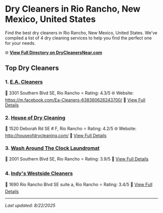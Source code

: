 # Dry Cleaners in Rio Rancho, New Mexico, United States

Find the best dry cleaners in Rio Rancho, New Mexico, United States. We've compiled a list of 4 dry cleaning services to help you find the perfect one for your needs.

🌐 **[View Full Directory on DryCleanersNear.com](https://drycleanersnear.com/city/US/New%20Mexico/Rio%20Rancho)**

## Top Dry Cleaners

### 1. [E.A. Cleaners](https://drycleanersnear.com/dryCleaner/6873133ac1c288a3e6b499c7/e-a-cleaners)
📍 3301 Southern Blvd SE, Rio Rancho
⭐ Rating: 4.3/5
🌐 Website: https://m.facebook.com/Ea-Cleaners-638360626243700/
🔗 [View Full Details](https://drycleanersnear.com/dryCleaner/6873133ac1c288a3e6b499c7/e-a-cleaners)

### 2. [House of Dry Cleaning](https://drycleanersnear.com/dryCleaner/68731361c1c288a3e6b49b52/house-of-dry-cleaning)
📍 1520 Deborah Rd SE # F, Rio Rancho
⭐ Rating: 4.2/5
🌐 Website: http://houseofdrycleaning.com/
🔗 [View Full Details](https://drycleanersnear.com/dryCleaner/68731361c1c288a3e6b49b52/house-of-dry-cleaning)

### 3. [Wash Around The Clock Laundromat](https://drycleanersnear.com/dryCleaner/6873139cc1c288a3e6b49d0d/wash-around-the-clock-laundromat)
📍 2001 Southern Blvd SE, Rio Rancho
⭐ Rating: 3.9/5
🔗 [View Full Details](https://drycleanersnear.com/dryCleaner/6873139cc1c288a3e6b49d0d/wash-around-the-clock-laundromat)

### 4. [Indy's Westside Cleaners](https://drycleanersnear.com/dryCleaner/68731335c1c288a3e6b49927/indy-s-westside-cleaners)
📍 1690 Rio Rancho Blvd SE suite a, Rio Rancho
⭐ Rating: 3.4/5
🔗 [View Full Details](https://drycleanersnear.com/dryCleaner/68731335c1c288a3e6b49927/indy-s-westside-cleaners)


---

*Last updated: 8/22/2025*
